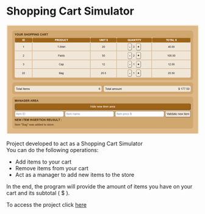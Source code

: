# Shopping Cart Simulator
<p align="center">
  <img src="shopping_cart_logo.png" width="600">
</p>

<p>Project developed to act as a Shopping Cart Simulator<br>
You can do the following operations:
</p>
<ul>
  <li>Add items to your cart</li>
  <li>Remove items from your cart</li>
  <li>Act as a manager to add new items to the store</li>
</ul>
<p>In the end, the program will provide the amount of items you have on your cart and its subtotal ( $ ).</p>
<p>To access the project click <a href='https://bank-simulator-six.vercel.app/'>here</a> </p>
